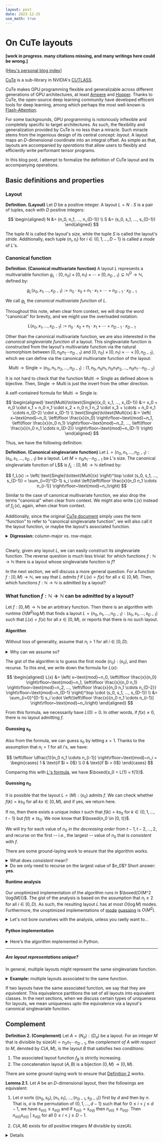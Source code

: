 ```yaml
---
layout: post
date: 2023-12-25
use_math: true
---
```


# On CuTe layouts

**[work in progress. many citations missing, and many writings here could be wrong.]**

[[Hieu's personal blog index](./index)]

[CuTe](https://github.com/NVIDIA/cutlass/tree/main/include/cute) is a
sub-library in NVIDIA's [CUTLASS](https://github.com/nvidia/cutlass).

CuTe makes GPU programming flexible and generalizable across different
generations of GPU architectures, at least
[Ampere](https://www.nvidia.com/en-us/data-center/ampere-architecture/) and
[Hopper](https://www.nvidia.com/en-us/data-center/technologies/hopper-architecture/).
Thanks to CuTe, the open-source deep learning community have developed effiicent
tools for deep learning, among which perhaps the most well-known is
[Flash-Attention](https://github.com/Dao-AILab/flash-attention).

For some backgrounds, GPU programming is notoriously inflexible and completely
specific to target architectures. As such, the flexibility and generalization
provided by CuTe is no less than a miracle. Such miracle stems from the
ingenious design of its central concept:
*layout.* A layout maps an $D$-dimensional coordinate into an integral
offset. As simple as that, layouts are accompanied by *operations* that allow
users to flexibly and efficiently write performant tensor programs.

In this blog post, I attempt to formalize the definition of CuTe layout and its
accompanying operations.

## Basic definitions and properties

### Layout

<div class="statement" markdown="1" id="layout-def">

**Definition. (Layout)** Let $D$ be a positive integer. A layout $L = N :
S$ is a pair of tuples, each with $D$ positive integers:

$$
\begin{aligned}
N &= (n_0, n_1, ..., n_{D-1}) \\
S &= (s_0, s_1, ..., s_{D-1})
\end{aligned}
$$

</div>

The tuple $N$ is called the layout's *size,* while the tuple $S$ is called the
layout's *stride.* Additionally, each tuple $(n_i, s_i)$ for $i \in \{0, 1,
..., D-1\}$ is called a *mode* of $L$'s.


### Canonical function

<div class="statement" markdown="1">

**Definition. (Canonical multivariate function)**
A layout $L$ represents a multivariable function $g_L : [0, n_0) \times [0,
n_1) \times \cdots \times [0, n_{D - 1}) \subseteq \mathbb{N}^{D} \to
\mathbb{N}$, defined by:

$$
g_L(x_0, x_1, ..., x_{D-1}) := n_0 \cdot x_0 + n_1 \cdot x_1 + \cdots + n_{D-1} \cdot x_{D-1}
$$

We call $g_L$ the *canonical multivariate function* of $L$.

</div>

Throughout this note, when clear from context, we will drop the word
"canonical" for brevity, and we might use the overloaded notation:

$$
L(x_0, x_1, ..., x_{D-1}) := n_0 \cdot x_0 + n_1 \cdot x_1 + \cdots + n_{D-1} \cdot x_{D-1}
$$

Other than the canonical multivariate function, we are also interested in the
*canonical singlevariate function* of a layout. This singlevariate function is
constructed from the layout's multivariate function via the natural isomorphism
between $[0, n_0 n_1 \cdots n_{D-1})$ and $[0, n_0) \times [0, n_1) \times
\cdots \times [0, n_{D - 1})$, which we can define via the canonical
multivariate function of the layout:

$$
\text{Multi}\to\text{Single}
    = (n_0, n_1, n_2, ..., n_{D-1}) :
      (1, n_0, n_0 n_1, n_0 n_1 n_2, ..., n_0 n_1 \cdots n_{D-2})
$$

It is not hard to check that the function $\text{Multi}\to\text{Single}$ as
defined above is bijective. Then, $\text{Single}\to\text{Multi}$ is just the
invert from the other direction.

A self-contained formula for $\text{Multi}\to\text{Single}$ is:

$$
\begin{aligned}
\text{Multi}\to\text{Single}(x_0, x_1, ..., x_{D-1})
  &:= x_0
    + n_0 \cdot x_1
    + n_0 n_1 \cdot x_2
    + n_0 n_1 n_2 \cdot x_3
    + \cdots
    + n_0 n_1 \cdots n_{D-2} \cdot x_{D-1} \\
\text{Single}\to\text{Multi}(x)
  &:= \left(
    x~\text{mod}~n_0,
    \left\lfloor \frac{x}{n_0} \right\rfloor~\text{mod}~n_1,
    \left\lfloor \frac{x}{n_0 n_1} \right\rfloor~\text{mod}~n_2,
    ...,
    \left\lfloor \frac{x}{n_0 n_1 \cdots n_{D-2}} \right\rfloor~\text{mod}~n_{D-1}
  \right)
\end{aligned}
$$

Thus, we have the following definition:

<div class="statement" markdown="1">

**Definition. (Canonical singlevariate function)**
Let $L = (n_0, n_1, ..., n_{D-1}) : (s_0, s_1, ..., s_{D-1})$ be a layout.  Let
$M = n_0 n_1 \cdots n_{D-1}$ be $L$'s size.  The canonical singlevariate
function of L$$ is $f_L: [0, M) \to \mathbb{N}$ defined by:

$$
f_L(x)
  := \left( \text{Single}\to\text{Multi}(x) \right)^\top \cdot (s_0, s_1, ..., s_{D-1})
  = \sum_{i=0}^{D-1} s_i \cdot \left(\left\lfloor \frac{x}{n_0 n_1 \cdots n_{i-1}} \right\rfloor~\text{mod}~n_i\right)
$$

</div>

Similar to the case of canonical multivariate function, we also drop the terms
"canonical" when clear from context. We might also write $L(x)$ instead of
$f_L(x)$, again, when clear from context.

Additionally, since the original
[CuTe document](https://github.com/NVIDIA/cutlass/blob/main/media/docs/cute/02_layout_operations.md)
simply uses the term "function" to refer to "canonical singlevariate function",
we will also call it the layout function, or maybe the layout's associated
function.

<details markdown="1">
<summary><b>Digression:</b> column-major vs. row-major.</summary>

The way we define the singlevariate function of a layout corresponds to how we
traverse the layout's $D$-dimensional coordinate space from left to right. This
traversal is sometimes called the *column-major* traversal. Column-major
traversal is used in MATLAB and Fortran. In contrast, most modern deep learning
frameworks like `numpy`, `torch`, and `jax` use row-major traversal. It is
possible to redefine the entire theory on layouts using row-major traversal, but
we choose to follow CuTe's original choice of being column-major.

</details>
<br>

Clearly, given any layout $L$, we can easily construct its singlevariate
function. The reverse question is much less trivial: for which functions $f:
\mathbb{N} \to \mathbb{N}$ there is a layout whose singlevariate function is
$f$?

In the next section, we will discuss a more general question. For a function $f:
[0, M) \to \mathbb{N}$, we say that $L$ *admits* $f$ if $L(x) = f(x)$ for all $x
\in [0, M)$. Then, which functions $f: \mathbb{N} \to \mathbb{N}$ is admitted by
a layout?

### What function $f: \mathbb{N} \to \mathbb{N}$ can be admitted by a layout?

<div class="statement">

Let $f: [0, M) \to \mathbb{N}$ be an arbitrary function. Then there is an
algorithm with runtime $O(M^2 \log{M})$ that finds a layout $L = (n_0, n_1, ...
, n_{D-1}) : (s_0, s_1, ..., s_{D-1})$ such that $L(x) = f(x)$ for all $x \in
[0, M)$, or reports that there is no such layout.

</div>

#### Algorithm

Without loss of generality, assume that $n_i > 1$ for all $i \in [0, D)$.
<details markdown="1">
<summary>Why can we assume so?</summary>

We first notice that if $n_i = 1$ for an index $i \in \{0, 1, ..., D-1\}$,
then for all $x \in \mathbb{N}$, the $i$-th coordinate of $x$ in $L$'s
coordinate space is:

$$
\left\lfloor \dfrac{x}{n_0 n_1 \cdots n_{i-1}} \right\rfloor~\text{mod}~1 = 0
$$

This means that $s_i$ never contributes to the value of $L(x)$, and hence can
take any value. For this reason, we call the dimensions where $n_i = 1$ trivial.
To avoid such trivial dimensions, we can assume that $\boxed{n_i > 1}$ for all
$i \in \{0, 1, \cdots, D-1\}$.

</details>

The gist of the algorithm is to guess the first mode $(n_0) : (s_0)$, and then
recurse. To this end, we write down the formula for $L(x)$:

<div id="l-formula"></div>

$$
\begin{aligned}
L(x)
  &= \left(
    x~\text{mod}~n_0,
    \left\lfloor \frac{x}{n_0} \right\rfloor~\text{mod}~n_1,
    \left\lfloor \frac{x}{n_0 n_1} \right\rfloor~\text{mod}~n_2,
    ...,
    \left\lfloor \frac{x}{n_0 n_1 \cdots n_{D-2}} \right\rfloor~\text{mod}~n_{D-1}
  \right)^\top \cdot (s_0, s_1, ..., s_{D-1}) \\
  &= \sum_{i=0}^{D-1} s_i \cdot \left(\left\lfloor \frac{x}{n_0 n_1 \cdots n_{i-1}} \right\rfloor~\text{mod}~n_i\right)
\end{aligned}
$$

From this formula, we necessarily have $L(0) = 0$. In other words, if $f(x) \neq
0$, there is no layout admitting $f$.

#### Guessing $s_0$

Also from the formula, we can guess $s_0$ by letting $x = 1$. Thanks to the
assumption that $n_i > 1$ for all $i$'s, we have:

$$
\left\lfloor \dfrac{1}{n_0 n_1 \cdots n_{i-1}} \right\rfloor~\text{mod}~n_i
  = \begin{cases}
  1 & \text{if $i = 0$} \\
  0 & \text{if $i > 0$}
  \end{cases}
$$

Comparing this with [$L$'s formula](#l-formula), we have $\boxed{s_0 = L(1) =
f(1)}$.

#### Guessing $n_0$

It is possible that the layout $L = (M) : (s_0)$ admits $f$. We can check
whether $f(k) = k s_0$ for all $kx \in [0, M)$, and if yes, we return here.

If no, then there exists a unique index $t$ such that $f(k) = k s_0$ for $k \in
\{0, 1, ..., t-1\}$ but $f(t) \neq t s_0$. We now know that $\boxed{n_0
\in [0, t)}$.

We will try for each value of $n_0$ *in the decreasing order* from $t-1, t-2,
..., 2$, and recurse on the first -- i.e., the largest -- value of $n_0$ that is
*consistent* with $f$.

There are some ground-laying work to ensure that the algorithm works.

<details markdown="1">
<summary>What does <i>consistent</i> mean?</summary>

Formally, we say that a number $n_0$ is consistent with respect to a function
$f: [0, M) \to \mathbb{N}$ and a stride $s_0$ if and only if:

$$
\boxed{
f(x) = f\mathopen{}\left( n_0 \cdot \lfloor x / n_0 \rfloor \right)
     + s_0 \cdot (x~\text{mod}~n_0),~~~\text{for all $x \in [0, M)$}
}
$$

Intuitively, consistency here refers to the event that the values of $f$, i.e.,
$\{f(0), f(1), ..., f(M-1)\}$, can be arranged into $n_0$ rows as follows:

```text
            0 = f(0)     | f(n_0)     | f(2*n_0)   | ...
          s_0 = f(1)     | f(n_0+1)   | f(2*n_0+1) | ...
          ...            | ...        | ...        | ...
(n_0-1) * s_0 = f(n_0-1) | f(2*n_0-1) | f(3*n_0-1) | ...
```
Here, all columns must have $n_0$ entries, except for the last column which
might have $M~\text{mod}~n_0$ entries.

Thus, $n_0$ being consistent with $f$ and $s_0$ means that there is
*potentially* a layout admitting $f$ whose first mode is $(n_0) : (s_0)$.


</details> <!-- What does consistent mean? -->

<details markdown="1">
<summary>Do we only need to recurse on the largest value of $n_0$? Short answer: <b>yes</b>.</summary>

Let $\hat{n}_0$ be the smallest positive value satisfying the condition above.
We prove that if there is $n_0 > \hat{n}_0$ which also satisfies the condition
above, then $\hat{n}_0~|~n_0$.

Let $n_0 = k \hat{n}_0 + r$ where $0 \leq r < \hat{n}_0$. Then for $x \in [0, M)$, we have:

$$
\begin{aligned}
x &= n_0 \cdot \left\lfloor \frac{x}{n_0} \right\rfloor + x~\text{mod}~n_0 \\
  &= n_0 \cdot \left\lfloor \frac{x / \hat{n}_0}{k + r / \hat{n}_0} \right\rfloor + x~\text{mod}~n_0 \\
\end{aligned}
$$

Indeed, apply the condition for $x = n_0$, we
have:

$$
f(n_0) = f(\hat{n}_0 \cdot \lfloor n_0 / \hat{n}_0 \rfloor)
       + s_0 \cdot (n_0~\text{mod}~\hat{n}_0)
$$


Here, consistency means that $f(x + i k) = f(x) + i s_0$, for all
$x \in [0, M]$ and $i \in \mathbb{N}$ such that $x + i k \in [0, M]$. If no such
$k$ is found, we say that the function $f$ is *inconsistent*, i.e., there is no
layout admitting $f$ as its singlevariate function. Otherwise, we repeat the
process on the function to find $(n_1, s_1)$:


$$
g : \left[ 0, \left\lfloor M / n_0 \right\rfloor \right] \to \mathbb{N}~~~~~~~~~g(x) := f(n_0 x)
$$

Essentially, this means to restrict $f$ into the sub-domain where the $0$-th
coordinate is $0$.

To prove the correctness of this algorithm, it remains to check that if there's
a layout admitting $f$, then there is a layout admitting $f$ whose first mode is
$(n_0) : (s_0)$ where $n_0$ is the *smallest value* found in (3a).

It is easy to check that if there is a layout admitting $f$ whose first model is
$(n^{'}_0): (s_0)$ where $n^{'}_0 > n_0$, then we must have $n_0~|~n^{'}_0$
(otherwise, using periodic argument, we can find $n^{'}_0 < n_0$ such that $f(x
+ i n^{'}_0) = f(x) + i s_0$).

Let $\hat{n}_0$

Now, suppose that a layout $L = (kn_0, n_1, ..., n_{D-1}) : (s_0, s_1, ...,
s_{D-1})$ admits $f$. We can see that the layout $L' = (n_0, k, n_1, ...,
n_{D-1}) : (s_0, s_0, s_1, ..., s_{D-1})$ has the same single variate function
as $L$, hence it also admits $f$.

This completes the proof that the smallest consistent value for $n_0$ suffices
for recursion.

<br>
</details> <!-- Why does largest n_0 work? -->

#### Runtime analysis

Our unoptimized implementation of the algorithm runs in $\boxed{O(M^2
\log{M})}$. The gist of the analysis is based on the assumption that $n_i \geq
2$ for all $i \in [0, D)$. As such, the resulting layout $L$ has at most
$O(\log{M})$ modes.  Furthermore, the unoptimized implementations of
[mode](#guessing-s_0) [guessing](#guessing-n_0) is $O(M^2)$.

<details markdown="1">
<summary>Let's not bore ourselves with the analysis, unless you raelly want to...</summary>

Let us analyze the complexity of the process above:

1. $O(1)$ Find $s_0 = f(1)$:

2. $O(M)$ Checking whether $(M): (s_0)$ is okay.

3. $O(M)$ For each $k \in \{t, t-1, ..., 2\}$:

    a. $O(M)$ Check if $n_0$ is consistent. If yes, take $n_0$ to be the
    *smallest* value, and repeat the algorithm.

    b. If no such value is found, then there is an inconsistency.

Thus, each value $(n_i, s_i)$ can be determined in $O(M^2)$, or an inconsistency
is found.

</details>

#### Python implementation

<details markdown="1">
<summary>Here's the algorithm implemented in Python.</summary>

```python
r"""Simple experiments with CuTe layout."""

from __future__ import annotations
from dataclasses import dataclass
import numpy as np
import numpy.typing as npt


@dataclass
class Layout:
    r"""A CuTe layout."""

    N: npt.ArrayLike
    S: npt.ArrayLike

    def __repr__(self) -> str:
        n_str = ",".join([str(n) for n in self.N])
        s_str = ",".join([str(s) for s in self.S])
        return f"[layout] ({n_str}) : ({s_str})"


def find_layout(f: npt.ArrayLike) -> Layout | None:
    r"""Returns a layout admitting `f` or `None` if no such layout exists."""

    if f[0] != 0:
        return None

    m = np.size(f)
    s_0 = f[1]

    # this is the layout (m) : (s_0)
    m_s_0 = np.arange(0, m * s_0, s_0)

    # check if (n_0) : (s_0) is a solution. if yes, return
    if np.all(m_s_0 == f):
        return Layout(N=np.array([m]), S=np.array([s_0]))

    # unique index t s.t.: f[i] = i * s_0 for i = 0, ..., t-1 but f[t] != i * t
    t = np.where(m_s_0 != f)[0][0]

    for n_0 in range(t, 0, -1):
        # check if f is consistent with (n_0) : (s_0) as the first mode
        tgt_sz = (m + n_0 - 1) // n_0 * n_0
        pad_sz = tgt_sz - m
        pad_f = np.pad(f, [(0, pad_sz)]).reshape(-1, n_0).transpose()

        # row diff for all columns, except for the last one
        row_d = pad_f[1:, :-1] - pad_f[:-1, :-1]

        # row diff in the last column. need to remove the padded zeros
        last_f = pad_f[: m%n_0, -1]
        last_d = last_f[1:] - last_f[:-1]

        n_0_consistent = np.all(row_d[:, :-1] == s_0) and np.all(last_d == s_0)
        if n_0_consistent:
            r = find_layout(pad_f[0, :])
            if r is None:
                return None
            return Layout(N=np.concatenate([[n_0], r.N]),
                          S=np.concatenate([[s_0], r.S]))

    return None


print(find_layout(np.array([0, 2, 4, 7, 9, 11])))  # (3,2) : (2,7)
```
</details>  <!-- Python implementation -->






<hr>

##### Are layout representations unique?

In general, multiple layouts might represent the same singlevariate function.

<details markdown="1">
<summary><b>Example:</b> multiple layouts associated to the same function.</summary>

The two layouts $A = (10) : (3)$ and $B = (2, 5) : (3, 6)$ share the same
function: $f_A(x) = f_B(x) = 3x$  for all $x \in \{0, 1, ... 9 \}$.

</details>

If two layouts have the same associated function, we say that they are
*equivalent*. This equivalence partitions the set of all layouts into equivalent
classes. In the next sections, when we discuss certain types of uniqueness for
layouts, we mean uniqueness upto the equivalence via a layout's canonical
singlevariate function.


## Complement

<div class="statement" id="complement-def" markdown="1">

**Definition 2. (Complement)**
Let $A = (N_a) : (D_a)$ be a layout.  For an integer $M$ that is divisible by
$\text{size}(A) = n_0 n_1 \cdots n_{D-1}$, the *complement of $A$ with
respect to $M$*, denoted by $C(A, M)$, is the layout $B$ that satisfies two
conditions:
1. The associated layout function $f_B$ is strictly increasing.
2. The concatenation layout $(A, B)$ is a bijection $[0, M) \to [0, M)$.

</div>

There are some ground-laying work to ensure that [Definition 2](#complement-def) works.

**Lemma 2.1.** Let $A$ be an $D$-dimensional layout, then the followings are equivalent:

1. Let $\sigma$ sorts $\{(n_0, s_0), (n_1, s_1), ..., (n_{D-1}, s_{D-1})\}$
first by $d$ and then by $n$.
That is, $\sigma$ is the permutation of $\{0, 1, ..., d-1\}$ such that for $0
\leq i < j \leq d-1$, we have $s_{\sigma(i)} \leq s_{\sigma(j)}$ and if
$s_{\sigma(i)} = s_{\sigma(j)}$ then $n_{\sigma(i)} \leq n_{\sigma(j)}$.
Then $n_{\sigma(i)} s_{\sigma(i)}~|~s_{\sigma(j)}$ for all $0 \leq i < j \leq D-1$.

2. $C(A, M)$ exists for *all* positive integers $M$ divisible by $\text{size}(A)$.





<details markdown="1">

Consider the layout $A = (4) : (3)$ which maps $(0, 1, 2, 3) \mapsto (0, 3, 6, 9)$.
We will try to determine the complement $B := \text{Complement}(A, 24)$.

To that end, we want to find a layout $B = (m, n) : (e, f)$ such that the
concatenation $(A, B)$ maps $[0, 24) \mapsto [0, 24)$ bijectively.

Equivalently:
$$
\begin{aligned}
&~~~~~~~~~(4, m, n) : (3, e, f)~\text{maps}~[0, 24) \mapsto [0, 24) \\
&\Longrightarrow (4, 3, 2) : (3, 1, 12)~\text{maps}~[0, 24) \mapsto [0, 24) \\
\end{aligned}
$$

Therefore $B = (3, 2) : (1, 12)$.

In fact, more generally, we have $\text{complement}(A, 12k) = (3, 2k) : (1, 12)$ for
each positive integer $k$.

Maybe another more general rule is that
$\boxed{ \text{complement}\big( (n) : (d), knd \big) = (d, k) : (1, nd) }$.
</details>